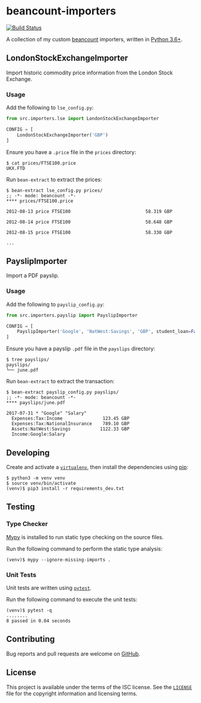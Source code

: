 # beancount-importers

[![Build Status](https://travis-ci.org/michaelbull/beancount-importers.svg?branch=master)](https://travis-ci.org/michaelbull/beancount-importers)

A collection of my custom [beancount][beancount] importers, written in [Python 3.6+][python].

## LondonStockExchangeImporter

Import historic commodity price information from the London Stock Exchange.

### Usage

Add the following to `lse_config.py`:

```python
from src.importers.lse import LondonStockExchangeImporter

CONFIG = [
    LondonStockExchangeImporter('GBP')
]
```

Ensure you have a `.price` file in the `prices` directory:

```
$ cat prices/FTSE100.price
UKX.FTD
```

Run `bean-extract` to extract the prices:

```
$ bean-extract lse_config.py prices/
;; -*- mode: beancount -*-
**** prices/FTSE100.price

2012-08-13 price FTSE100                            58.319 GBP

2012-08-14 price FTSE100                            58.648 GBP

2012-08-15 price FTSE100                            58.330 GBP

...
```

## PayslipImporter

Import a PDF payslip.

### Usage

Add the following to `payslip_config.py`:

```python
from src.importers.payslip import PayslipImporter

CONFIG = [
    PayslipImporter('Google', 'NatWest:Savings', 'GBP', student_loan=False)
]
```

Ensure you have a payslip `.pdf` file in the `payslips` directory:

```
$ tree payslips/
payslips/
└── june.pdf
```

Run `bean-extract` to extract the transaction:

```
$ bean-extract payslip_config.py payslips/
;; -*- mode: beancount -*-
**** payslips/june.pdf

2017-07-31 * "Google" "Salary"
  Expenses:Tax:Income               123.45 GBP
  Expenses:Tax:NationalInsurance    789.10 GBP
  Assets:NatWest:Savings           1122.33 GBP
  Income:Google:Salary    
```

## Developing

Create and activate a [`virtualenv`][virtualenv], then install the dependencies
using [pip][pip]:

```
$ python3 -m venv venv
$ source venv/bin/activate
(venv)$ pip3 install -r requirements_dev.txt
```

## Testing

### Type Checker

[Mypy](mypy) is installed to run static type checking on the source files.

Run the following command to perform the static type analysis:

```
(venv)$ mypy --ignore-missing-imports .
```

### Unit Tests

Unit tests are written using [`pytest`][pytest].

Run the following command to execute the unit tests:

```
(venv)$ pytest -q
........
8 passed in 0.04 seconds
```

## Contributing

Bug reports and pull requests are welcome on [GitHub][github].

## License

This project is available under the terms of the ISC license. See the
[`LICENSE`](LICENSE) file for the copyright information and licensing terms.

[beancount]: http://furius.ca/beancount/
[python]: https://www.python.org/
[virtualenv]: https://virtualenv.pypa.io/en/stable/
[pip]: https://pypi.python.org/pypi/pip
[mpypy]: http://mypy-lang.org/
[pytest]: https://docs.pytest.org/en/latest/index.html
[github]: https://github.com/michaelbull/beancount-importers

